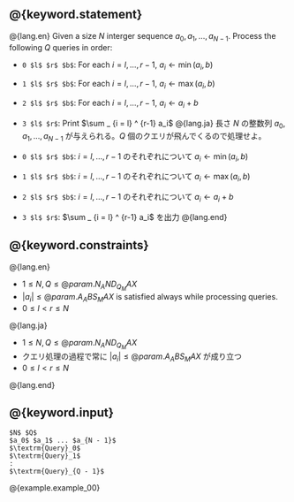 ## @{keyword.statement}

@{lang.en}
Given a size $N$ interger sequence $a_0, a_1, \dots, a _ {N - 1}$. Process the following $Q$ queries in order:

- `0 $l$ $r$ $b$`: For each $i = l, \dots, {r-1}$, $a_i \gets \min(a_i, b)$
- `1 $l$ $r$ $b$`: For each $i = l, \dots, {r-1}$, $a_i \gets \max(a_i, b)$
- `2 $l$ $r$ $b$`: For each $i = l, \dots, {r-1}$, $a_i \gets a_i + b$
- `3 $l$ $r$`: Print $\sum _ {i = l} ^ {r-1} a_i$
@{lang.ja}
長さ $N$ の整数列 $a_0, a_1, \dots, a _ {N - 1}$ が与えられる。$Q$ 個のクエリが飛んでくるので処理せよ。

- `0 $l$ $r$ $b$`: $i = l, \dots, {r-1}$ のそれぞれについて $a_i \gets \min(a_i, b)$
- `1 $l$ $r$ $b$`: $i = l, \dots, {r-1}$ のそれぞれについて $a_i \gets \max(a_i, b)$
- `2 $l$ $r$ $b$`: $i = l, \dots, {r-1}$ のそれぞれについて $a_i \gets a_i + b$
- `3 $l$ $r$`: $\sum _ {i = l} ^ {r-1} a_i$ を出力
@{lang.end}


## @{keyword.constraints}

@{lang.en}

- $1 \leq N, Q \leq @{param.N_AND_Q_MAX}$
- $\vert a_i \vert \leq @{param.A_ABS_MAX}$ is satisfied always while processing queries. 
- $0 \leq l < r \leq N$

@{lang.ja}

- $1 \leq N, Q \leq @{param.N_AND_Q_MAX}$
- クエリ処理の過程で常に $\vert a_i \vert \leq @{param.A_ABS_MAX}$ が成り立つ
- $0 \leq l < r \leq N$

@{lang.end}

## @{keyword.input}

~~~
$N$ $Q$
$a_0$ $a_1$ ... $a_{N - 1}$
$\textrm{Query}_0$
$\textrm{Query}_1$
:
$\textrm{Query}_{Q - 1}$
~~~

@{example.example_00}
